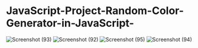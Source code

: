 # JavaScript-Project-Random-Color-Generator-in-JavaScript-
![Screenshot (93)](https://github.com/Aashif10/JavaScript-Project-Random-Color-Generator-in-JavaScript-/assets/163505856/a2e7ddb5-41a1-4939-a25d-72dc53780823)
![Screenshot (92)](https://github.com/Aashif10/JavaScript-Project-Random-Color-Generator-in-JavaScript-/assets/163505856/04b58d0a-2273-4e0e-a927-0f97664b16b2)
![Screenshot (95)](https://github.com/Aashif10/JavaScript-Project-Random-Color-Generator-in-JavaScript-/assets/163505856/44b77ad7-25d0-4515-b893-94dd3d893d07)
![Screenshot (94)](https://github.com/Aashif10/JavaScript-Project-Random-Color-Generator-in-JavaScript-/assets/163505856/1a0d0599-368d-4b26-97f7-dc40ab574d2a)
